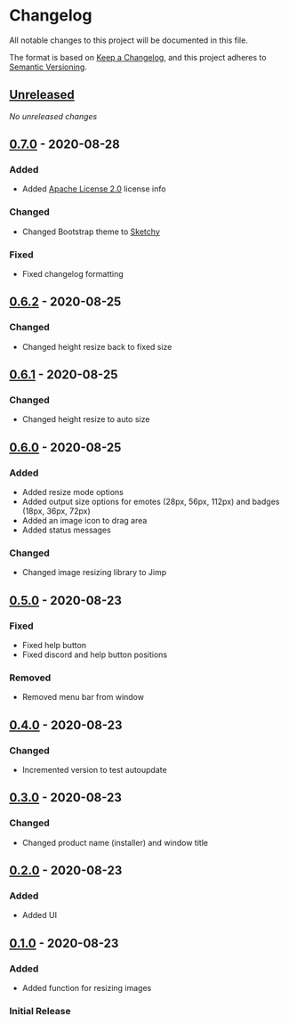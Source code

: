 # Changelog
All notable changes to this project will be documented in this file.

The format is based on [Keep a Changelog](https://keepachangelog.com/en/1.0.0/),
and this project adheres to [Semantic Versioning](https://semver.org/spec/v2.0.0.html).

## [Unreleased]
_No unreleased changes_

## [0.7.0] - 2020-08-28
### Added
- Added [Apache License 2.0](https://choosealicense.com/licenses/apache-2.0/) license info

### Changed
- Changed Bootstrap theme to [Sketchy](https://bootswatch.com/sketchy/)

### Fixed
- Fixed changelog formatting

## [0.6.2] - 2020-08-25
### Changed
- Changed height resize back to fixed size

## [0.6.1] - 2020-08-25
### Changed
- Changed height resize to auto size

## [0.6.0] - 2020-08-25
### Added
- Added resize mode options
- Added output size options for emotes (28px, 56px, 112px) and badges (18px, 36px, 72px)
- Added an image icon to drag area
- Added status messages

### Changed
- Changed image resizing library to Jimp

## [0.5.0] - 2020-08-23
### Fixed
- Fixed help button
- Fixed discord and help button positions

### Removed
- Removed menu bar from window

## [0.4.0] - 2020-08-23
### Changed
- Incremented version to test autoupdate

## [0.3.0] - 2020-08-23
### Changed
- Changed product name (installer) and window title

## [0.2.0] - 2020-08-23
### Added
- Added UI 

## [0.1.0] - 2020-08-23
### Added
- Added function for resizing images

### Initial Release

[0.7.0]: https://github.com/VariXx/emote-resizer/tree/v0.7.0
[0.6.2]: https://github.com/VariXx/emote-resizer/tree/v0.6.2
[0.6.1]: https://github.com/VariXx/emote-resizer/tree/v0.6.1
[0.6.0]: https://github.com/VariXx/emote-resizer/tree/v0.6.0
[0.5.0]: https://github.com/VariXx/emote-resizer/tree/v0.5.0
[0.4.0]: https://github.com/VariXx/emote-resizer/tree/v0.4.0
[0.3.0]: https://github.com/VariXx/emote-resizer/tree/v0.3.0
[0.2.0]: https://github.com/VariXx/emote-resizer/tree/v0.2.0
[0.1.0]: https://github.com/VariXx/emote-resizer/tree/v0.1.0
[Unreleased]: https://github.com/VariXx/emote-resizer/compare/master...develop
